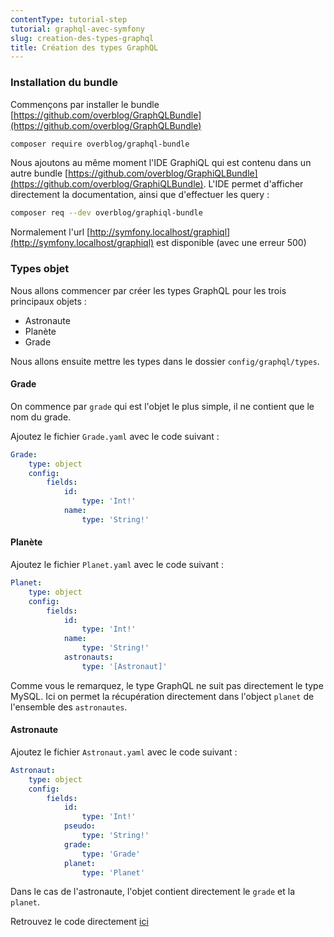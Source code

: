 ```yaml
---
contentType: tutorial-step
tutorial: graphql-avec-symfony
slug: creation-des-types-graphql
title: Création des types GraphQL
---
```

### Installation du bundle

Commençons par installer le bundle [https://github.com/overblog/GraphQLBundle](https://github.com/overblog/GraphQLBundle)

```bash
composer require overblog/graphql-bundle
```

Nous ajoutons au même moment l'IDE GraphiQL qui est contenu dans un autre bundle [https://github.com/overblog/GraphiQLBundle](https://github.com/overblog/GraphiQLBundle). L'IDE permet d'afficher directement la documentation, ainsi que d'effectuer les query :

```bash
composer req --dev overblog/graphiql-bundle
```

Normalement l'url [http://symfony.localhost/graphiql](http://symfony.localhost/graphiql) est disponible (avec une erreur 500)

### Types objet

Nous allons commencer par créer les types GraphQL pour les trois principaux objets :

- Astronaute
- Planète
- Grade

Nous allons ensuite mettre les types dans le dossier `config/graphql/types`.

#### Grade

On commence par `grade` qui est l'objet le plus simple, il ne contient que le nom du grade.

Ajoutez le fichier `Grade.yaml` avec le code suivant :

```yaml
Grade:
    type: object
    config:
        fields:
            id:
                type: 'Int!'
            name:
                type: 'String!'
```

#### Planète

Ajoutez le fichier `Planet.yaml` avec le code suivant :

```yaml
Planet:
    type: object
    config:
        fields:
            id:
                type: 'Int!'
            name:
                type: 'String!'
            astronauts:
                type: '[Astronaut]'
```

Comme vous le remarquez, le type GraphQL ne suit pas directement le type MySQL. Ici on permet la récupération directement dans l'object `planet` de l'ensemble des `astronautes`.

#### Astronaute

Ajoutez le fichier `Astronaut.yaml` avec le code suivant :

```yaml
Astronaut:
    type: object
    config:
        fields:
            id:
                type: 'Int!'
            pseudo:
                type: 'String!'
            grade:
                type: 'Grade'
            planet:
                type: 'Planet'
```

Dans le cas de l'astronaute, l'objet contient directement le `grade` et la `planet`.

Retrouvez le code directement [ici](https://github.com/duck-invaders/graphql-symfony/tree/codelabs-step3)
